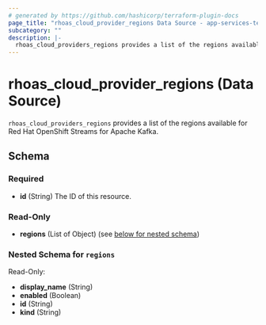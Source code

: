 ```yaml
---
# generated by https://github.com/hashicorp/terraform-plugin-docs
page_title: "rhoas_cloud_provider_regions Data Source - app-services-teraform-provider"
subcategory: ""
description: |-
  rhoas_cloud_providers_regions provides a list of the regions available for Red Hat OpenShift Streams for Apache Kafka.
---
```


# rhoas_cloud_provider_regions (Data Source)

`rhoas_cloud_providers_regions` provides a list of the regions available for Red Hat OpenShift Streams for Apache Kafka.



<!-- schema generated by tfplugindocs -->
## Schema

### Required

- **id** (String) The ID of this resource.

### Read-Only

- **regions** (List of Object) (see [below for nested schema](#nestedatt--regions))

<a id="nestedatt--regions"></a>
### Nested Schema for `regions`

Read-Only:

- **display_name** (String)
- **enabled** (Boolean)
- **id** (String)
- **kind** (String)


